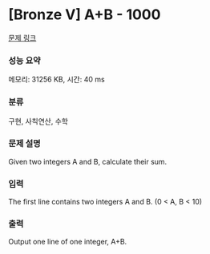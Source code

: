 # [Bronze V] A+B - 1000 

[문제 링크](https://www.acmicpc.net/problem/1000) 

### 성능 요약

메모리: 31256 KB, 시간: 40 ms

### 분류

구현, 사칙연산, 수학

### 문제 설명

<p>Given two integers A and B, calculate their sum.</p>

### 입력 

 <p>The first line contains two integers A and B. (0 < A, B < 10)</p>

### 출력 

 <p>Output one line of one integer, A+B.</p>

